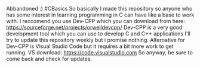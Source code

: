 Abbandoned :)
#CBasics
So basically I made this repository so anyone who has some interest in learning programming in C can have like a base to work with.
I reccomend you use Dev-CPP which you can download from here: https://sourceforge.net/projects/orwelldevcpp/
Dev-CPP is a very good development tool which you can use to develop C and C++ applications
I'll try to update this repository weekly but i promise nothing. 
Alternative for Dev-CPP is Visual Studio Code but it requires a bit more work to get running. VS download: https://code.visualstudio.com
So anyway, be sure to come back and check for updates.
